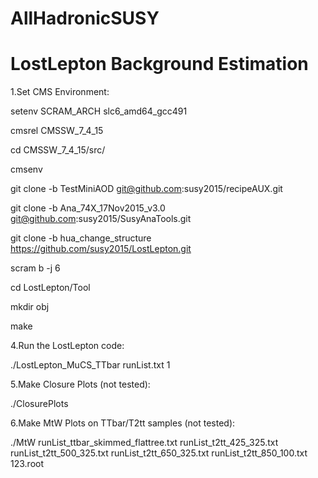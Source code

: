 # AllHadronicSUSY
# LostLepton Background Estimation

1.Set CMS Environment:

setenv SCRAM_ARCH slc6_amd64_gcc491

cmsrel CMSSW_7_4_15

cd CMSSW_7_4_15/src/

cmsenv

git clone -b TestMiniAOD git@github.com:susy2015/recipeAUX.git

git clone -b Ana_74X_17Nov2015_v3.0 git@github.com:susy2015/SusyAnaTools.git

git clone -b hua_change_structure https://github.com/susy2015/LostLepton.git

scram b -j 6

cd LostLepton/Tool

mkdir obj

make


4.Run the LostLepton code:

./LostLepton_MuCS_TTbar runList.txt 1

5.Make Closure Plots (not tested):

./ClosurePlots

6.Make MtW Plots on TTbar/T2tt samples (not tested):

./MtW runList_ttbar_skimmed_flattree.txt runList_t2tt_425_325.txt runList_t2tt_500_325.txt runList_t2tt_650_325.txt runList_t2tt_850_100.txt 123.root



